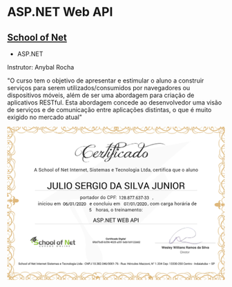 # ASP.NET Web API
## [School of Net](https://www.schoolofnet.com)

* ASP.NET

Instrutor: Anybal Rocha

"O curso tem o objetivo de apresentar e estimular o aluno a construir serviços para serem utilizados/consumidos por navegadores ou dispositivos móveis, além de ser uma abordagem para criação de aplicativos RESTful. Esta abordagem concede ao desenvolvedor uma visão de serviços e de comunicação entre aplicações distintas, o que é muito exigido no mercado atual"

![Meu Certificado](certificate/certificate.jpg)
